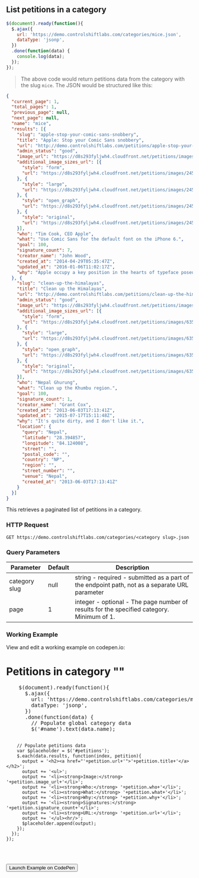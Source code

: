 ## List petitions in a category

```js
$(document).ready(function(){
  $.ajax({
    url: 'https://demo.controlshiftlabs.com/categories/mice.json',
    dataType: 'jsonp',
  })
  .done(function(data) {
    console.log(data);
  });
});
```

> The above code would return petitions data from the category with the slug `mice`.  The JSON would be structured like this:

```json
{
  "current_page": 1,
  "total_pages": 1,
  "previous_page": null,
  "next_page": null,
  "name": "mice",
  "results": [{
    "slug": "apple-stop-your-comic-sans-snobbery",
    "title": "Apple: Stop your Comic Sans snobbery",
    "url": "http://demo.controlshiftlabs.com/petitions/apple-stop-your-comic-sans-snobbery",
    "admin_status": "good",
    "image_url": "https://d8s293fyljwh4.cloudfront.net/petitions/images/24551/hero/helveticacomicsans.gif?1398764339",
    "additional_image_sizes_url": [{
      "style": "form",
      "url": "https://d8s293fyljwh4.cloudfront.net/petitions/images/24551/form/helveticacomicsans.gif?1398764339"
    }, {
      "style": "large",
      "url": "https://d8s293fyljwh4.cloudfront.net/petitions/images/24551/large/helveticacomicsans.gif?1398764339"
    }, {
      "style": "open_graph",
      "url": "https://d8s293fyljwh4.cloudfront.net/petitions/images/24551/open_graph/helveticacomicsans.gif?1398764339"
    }, {
      "style": "original",
      "url": "https://d8s293fyljwh4.cloudfront.net/petitions/images/24551/original/helveticacomicsans.gif?1398764339"
    }],
    "who": "Tim Cook, CEO Apple",
    "what": "Use Comic Sans for the default font on the iPhone 6.",
    "goal": 100,
    "signature_count": 7,
    "creator_name": "John Wood",
    "created_at": "2014-04-29T05:35:47Z",
    "updated_at": "2016-01-06T11:02:17Z",
    "why": "Apple occupy a key position in the hearts of typeface poseurs everywhere. If they were to make a bold step and switch to using the people's font, Comic Sans on the new iPhone, this would cause mass..."
  }, {
    "slug": "clean-up-the-himalayas",
    "title": "Clean up the Himalayas",
    "url": "http://demo.controlshiftlabs.com/petitions/clean-up-the-himalayas",
    "admin_status": "good",
    "image_url": "https://d8s293fyljwh4.cloudfront.net/petitions/images/6359/hero/gorak_shep_thumb.jpg?1431734031",
    "additional_image_sizes_url": [{
      "style": "form",
      "url": "https://d8s293fyljwh4.cloudfront.net/petitions/images/6359/form/gorak_shep_thumb.jpg?1431734031"
    }, {
      "style": "large",
      "url": "https://d8s293fyljwh4.cloudfront.net/petitions/images/6359/large/gorak_shep_thumb.jpg?1431734031"
    }, {
      "style": "open_graph",
      "url": "https://d8s293fyljwh4.cloudfront.net/petitions/images/6359/open_graph/gorak_shep_thumb.jpg?1431734031"
    }, {
      "style": "original",
      "url": "https://d8s293fyljwh4.cloudfront.net/petitions/images/6359/original/gorak_shep_thumb.jpg?1431734031"
    }],
    "who": "Nepal Ghurung",
    "what": "Clean up the Khumbu region.",
    "goal": 100,
    "signature_count": 1,
    "creator_name": "Grant Cox",
    "created_at": "2013-06-03T17:13:41Z",
    "updated_at": "2015-07-17T15:11:48Z",
    "why": "It's quite dirty, and I don't like it.",
    "location": {
      "query": "Nepal",
      "latitude": "28.394857",
      "longitude": "84.124008",
      "street": "",
      "postal_code": "",
      "country": "NP",
      "region": "",
      "street_number": "",
      "venue": "Nepal",
      "created_at": "2013-06-03T17:13:41Z"
    }
  }]
}

```

This retrieves a paginated list of petitions in a category.

### HTTP Request

`GET https://demo.controlshiftlabs.com/categories/<category slug>.json`

### Query Parameters

Parameter | Default | Description
--------- | ------- | -----------
category slug | null | string - required - submitted as a part of the endpoint path, not as a separate URL parameter
page | 1 | integer - optional - The page number of results for the specified category. Minimum of 1.

### Working Example

View and edit a working example on codepen.io:

<div class="js-codepen-data hidden"  data-title="ControlShift Labs: List of Petitions in a Category Example">
  <div class="codepen-html">
    <h1>Petitions in category "<span id="name"></span>"</h1>
    <div id="petitions">
    </div>
  </div>
  <pre class="codepen-js">
    $(document).ready(function(){
      $.ajax({
        url: 'https://demo.controlshiftlabs.com/categories/mice.json',
        dataType: 'jsonp',
      })
      .done(function(data) {
        // Populate global category data
        $('#name').text(data.name);

        // Populate petitions data
        var $placeholder = $('#petitions');
        $.each(data.results, function(index, petition){
          output = '<h2><a href="'+petition.url+'">'+petition.title+'</a></h2>';
          output += '<ul>';
          output += '<li><strong>Image:</strong> '+petition.image_url+'</li>';
          output += '<li><strong>Who:</strong> '+petition.who+'</li>';
          output += '<li><strong>What:</strong> '+petition.what+'</li>';
          output += '<li><strong>Why:</strong> '+petition.why+'</li>';
          output += '<li><strong>Signatures:</strong> '+petition.signature_count+'</li>';
          output += '<li><strong>URL:</strong> '+petition.url+'</li>';
          output += '</ul><hr/>';
          $placeholder.append(output);
        });
      });
    });
  </pre>
</div>

<form action="https://codepen.io/pen/define" method="POST" target="_blank" class="hidden">
  <input type="hidden" name="data" class="js-data" value="">
  <input type="submit" value="Launch Example on CodePen">
</form>
